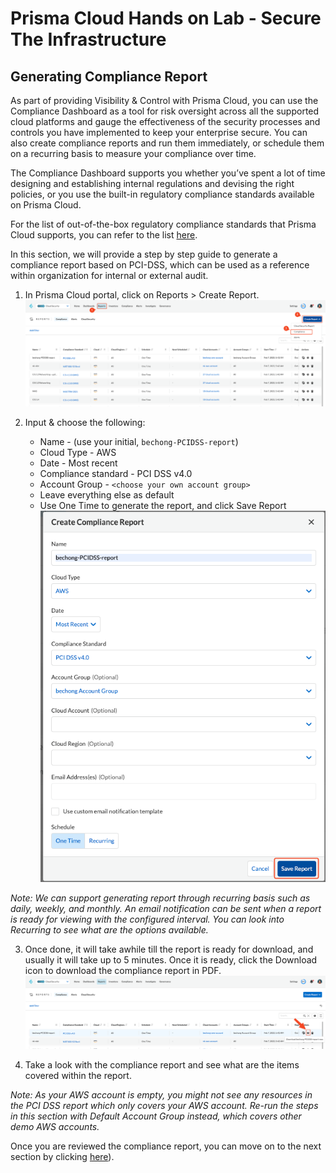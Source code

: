 # Prisma Cloud Hands on Lab - Secure The Infrastructure
## Generating Compliance Report
As part of providing Visibility & Control with Prisma Cloud, you can use the Compliance Dashboard as a tool for risk oversight across all the supported cloud platforms and gauge the effectiveness of the security processes and controls you have implemented to keep your enterprise secure. You can also create compliance reports and run them immediately, or schedule them on a recurring basis to measure your compliance over time.

The Compliance Dashboard supports you whether you’ve spent a lot of time designing and establishing internal regulations and devising the right policies, or you use the built-in regulatory compliance standards available on Prisma Cloud.

For the list of out-of-the-box regulatory compliance standards that Prisma Cloud supports, you can refer to the list [here](https://docs.prismacloud.io/en/classic/cspm-admin-guide/prisma-cloud-compliance/compliance-dashboard).

In this section, we will provide a step by step guide to generate a compliance report based on PCI-DSS, which can be used as a reference within organization for internal or external audit. 

1. In Prisma Cloud portal, click on Reports > Create Report. 
![alt text](/resources/pc-compliancereport-3.png?raw=true)

2. Input & choose the following:
    * Name - (use your initial, ```bechong-PCIDSS-report```)
    * Cloud Type - AWS
    * Date - Most recent
    * Compliance standard - PCI DSS v4.0
    * Account Group - ```<choose your own account group>```
    * Leave everything else as default
    * Use One Time to generate the report, and click Save Report
![alt text](/resources/pc-compliancereport-2.png?raw=true)

_Note: We can support generating report through recurring basis such as daily, weekly, and monthly. An email notification can be sent when a report is ready for viewing with the configured interval. You can look into Recurring to see what are the options available._

3. Once done, it will take awhile till the report is ready for download, and usually it will take up to 5 minutes. Once it is ready, click the Download icon to download the compliance report in PDF.
![alt text](/resources/pc-compliancereport-4.png?raw=true)

4. Take a look with the compliance report and see what are the items covered within the report.

_Note: As your AWS account is empty, you might not see any resources in the PCI DSS report which only covers your AWS account. Re-run the steps in this section with Default Account Group instead, which covers other demo AWS accounts._

Once you are reviewed the compliance report, you can move on to the next section by clicking [here](/07-ScanningwithTerraformCloud.md)).
